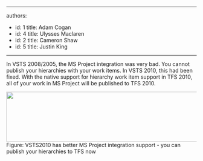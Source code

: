 

---
authors:
  - id: 1
    title: Adam Cogan
  - id: 4
    title: Ulysses Maclaren
  - id: 2
    title: Cameron Shaw
  - id: 5
    title: Justin King
---




<span class='intro'> In VSTS 2008/2005, the MS Project integration was very bad. You cannot publish your hierarchies with your work items. In VSTS 2010, this had been fixed. With the native support for hierarchy work item support in TFS 2010, all of your work in MS Project will be published to TFS 2010. <br> </span>

<img src="/Management/RulesToBetterProjectManagement/PublishingImages/VSTS2010-MSProject.jpg" width="604" height="132" alt="" style="height&#58;132px;width&#58;604px;" /> <br><font class="ms-rteCustom-FigureNormal">Figure&#58; VSTS2010 has better MS Project integration support - you can publish your hierarchies to TFS now</font><br><br>


